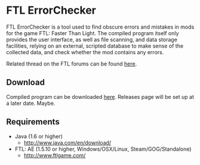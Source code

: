 FTL ErrorChecker
================

FTL ErrorChecker is a tool used to find obscure errors and mistakes in mods for the game FTL: Faster Than Light.
The compiled program itself only provides the user interface, as well as file scanning, and data storage facilities, relying on an external, scripted database to make sense of the collected data, and check whether the mod contains any errors.

Related thread on the FTL forums can be found [here](http://www.ftlgame.com/forum/viewtopic.php?f=12&t=17034).

Download
--------

Compiled program can be downloaded [here](https://www.dropbox.com/s/qdrn3s0unswhhj8/ectest.zip?dl=1).
Releases page will be set up at a later date. Maybe.

Requirements
------------
* Java (1.6 or higher)
    * http://www.java.com/en/download/
* FTL: AE (1.5.10 or higher, Windows/OSX/Linux, Steam/GOG/Standalone)
    * http://www.ftlgame.com/
